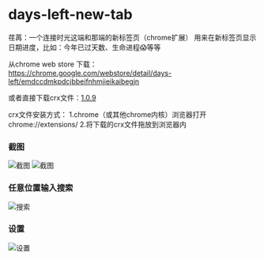 # days-left-new-tab
荏苒：一个连接时光这端和那端的新标签页（chrome扩展）
用来在新标签页显示日期进度，比如：今年已过天数、生命进程😱等等

从chrome web store 下载：https://chrome.google.com/webstore/detail/days-left/emdccdmkpdcjbbeifnhmjieikaibegjn

或者直接下载crx文件：[1.0.9](https://github.com/chris-peng/days-left-new-tab/releases/download/1.0.9/renran.crx)

crx文件安装方式：
1.chrome（或其他chrome内核）浏览器打开chrome://extensions/
2.将下载的crx文件拖放到浏览器内

### 截图
![截图](https://chris-peng.github.io/days-left-new-tab/help1.jpg)
![截图](https://chris-peng.github.io/days-left-new-tab/help4.jpg)

### 任意位置输入搜索
![搜索](https://chris-peng.github.io/days-left-new-tab/search.gif)

### 设置
![设置](https://chris-peng.github.io/days-left-new-tab/setting.gif)
